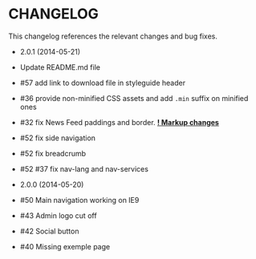CHANGELOG
=========

This changelog references the relevant changes and bug fixes.

* 2.0.1 (2014-05-21)
 * Update README.md file
 * #57 add link to download file in styleguide header
 * #36 provide non-minified CSS assets and add `.min` suffix on minified ones
 * #32 fix News Feed paddings and border. [**! Markup changes**](http://adminch.antistatique.net/content_modules_-_teaser.html#b-news)
 * #52 fix side navigation
 * #52 fix breadcrumb
 * #52 #37 fix nav-lang and nav-services

* 2.0.0 (2014-05-20)
 * #50 Main navigation working on IE9
 * #43 Admin logo cut off
 * #42 Social button
 * #40 Missing exemple page

